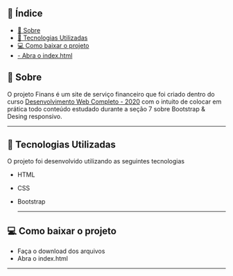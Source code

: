 ## 📜 Índice
- [📝 Sobre](#-sobre)
- [👾 Tecnologias Utilizadas](#-tecnologias-utilizadas)
- [💻 Como baixar o projeto](#-como-baixar-o-projeto)
- [- Abra o index.html](#--abra-o-indexhtml)

## 📝 Sobre 
O projeto Finans é um site de serviço financeiro que foi criado dentro do curso [Desenvolvimento Web Completo - 2020](https://www.udemy.com/course/web-completo/) com o intuito de colocar em prática todo conteúdo estudado durante a seção 7 sobre Bootstrap & Desing responsivo. 

---
## 👾 Tecnologias Utilizadas 
O projeto foi desenvolvido utilizando as seguintes tecnologias 
- HTML  
- CSS
- Bootstrap 

  ---
## 💻 Como baixar o projeto 
- Faça o download dos arquivos
- Abra o index.html
---
